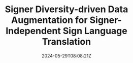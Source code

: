 ---
title: "Signer Diversity-driven Data Augmentation for Signer-Independent Sign Language Translation"
authors:
- Honghao Fu
- Liang Zhang
- Biao Fu
- Rui Zhao
- Jinsong Su
- Xiaodong Shi
- Yidong Chen
author_notes:
- 
- 
- 
- 
- 
- 
- 
date: "2024-05-29T08:08:21Z"
publishDate: "2025-05-29T08:08:21Z"
publication_types: [2）多模态机器翻译]
publication: "**In Proc. of NAACL 2024.** (CCF-B类)"
---
